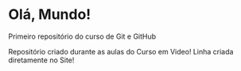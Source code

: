 # Olá, Mundo!
 Primeiro repositório do curso de Git e GitHub

Repositório criado durante as aulas do Curso em Video!
Linha criada diretamente no Site!
